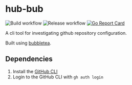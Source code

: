 # hub-bub

![Build workflow](https://github.com/admcpr/hub-bub/actions/workflows/build.yml/badge.svg)
![Release workflow](https://github.com/admcpr/hub-bub/actions/workflows/release.yml/badge.svg)
[![Go Report Card](https://goreportcard.com/badge/github.com/admcpr/hub-bub)](https://goreportcard.com/report/github.com/admcpr/hub-bub)

A cli tool for investigating github repository configuration.

Built using [bubbletea](https://github.com/charmbracelet/bubbletea).

## Dependencies 
1. Install the [GitHub CLI](https://cli.github.com/)
1. Login to the GitHub CLI with `gh auth login`
